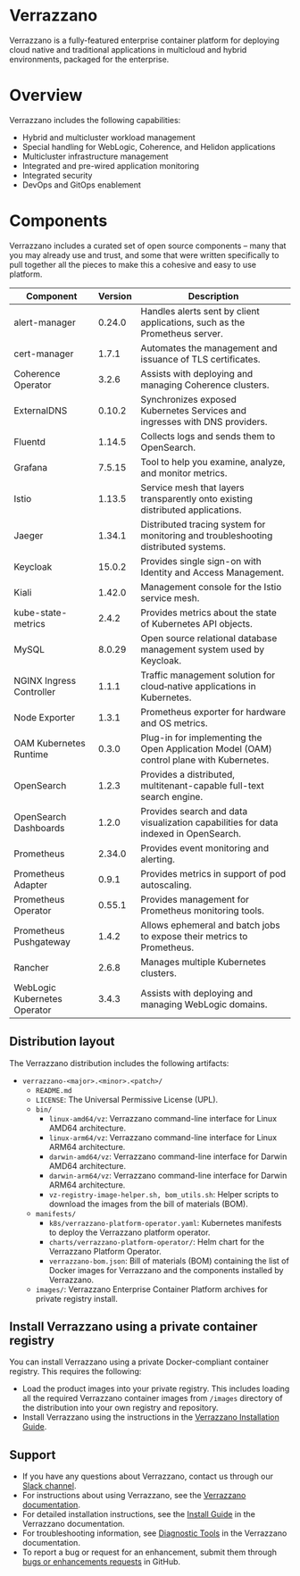 # Verrazzano

Verrazzano is a fully-featured enterprise container platform for deploying cloud native and traditional applications in multicloud
and hybrid environments, packaged for the enterprise.

# Overview
Verrazzano includes the following capabilities:

- Hybrid and multicluster workload management
- Special handling for WebLogic, Coherence, and Helidon applications
- Multicluster infrastructure management
- Integrated and pre-wired application monitoring
- Integrated security
- DevOps and GitOps enablement

# Components
Verrazzano includes a curated set of open source components – many that you may already use and trust,
and some that were written specifically to pull together all the pieces to make this a cohesive and easy to use platform.

| Component                    | Version | Description                                                                              |
|------------------------------|---------|------------------------------------------------------------------------------------------|
| alert-manager                | 0.24.0  | Handles alerts sent by client applications, such as the Prometheus server.               |
| cert-manager                 | 1.7.1   | Automates the management and issuance of TLS certificates.                               |
| Coherence Operator           | 3.2.6   | Assists with deploying and managing Coherence clusters.                                  |
| ExternalDNS                  | 0.10.2  | Synchronizes exposed Kubernetes Services and ingresses with DNS providers.               |
| Fluentd                      | 1.14.5  | Collects logs and sends them to OpenSearch.                                              |
| Grafana                      | 7.5.15  | Tool to help you examine, analyze, and monitor metrics.                                  |
| Istio                        | 1.13.5  | Service mesh that layers transparently onto existing distributed applications.           |
| Jaeger                       | 1.34.1  | Distributed tracing system for monitoring and troubleshooting distributed systems.       |
| Keycloak                     | 15.0.2  | Provides single sign-on with Identity and Access Management.                             |
| Kiali                        | 1.42.0  | Management console for the Istio service mesh.                                           |
| kube-state-metrics           | 2.4.2   | Provides metrics about the state of Kubernetes API objects.                              |
| MySQL                        | 8.0.29  | Open source relational database management system used by Keycloak.                      |
| NGINX Ingress Controller     | 1.1.1   | Traffic management solution for cloud‑native applications in Kubernetes.                 |
| Node Exporter                | 1.3.1   | Prometheus exporter for hardware and OS metrics.                                         |
| OAM Kubernetes Runtime       | 0.3.0   | Plug-in for implementing the Open Application Model (OAM) control plane with Kubernetes. |
| OpenSearch                   | 1.2.3   | Provides a distributed, multitenant-capable full-text search engine.                     |
| OpenSearch Dashboards        | 1.2.0   | Provides search and data visualization capabilities for data indexed in OpenSearch.      |
| Prometheus                   | 2.34.0  | Provides event monitoring and alerting.                                                  |
| Prometheus Adapter           | 0.9.1   | Provides metrics in support of pod autoscaling.                                          |
| Prometheus Operator          | 0.55.1  | Provides management for Prometheus monitoring tools.                                     |
| Prometheus Pushgateway       | 1.4.2   | Allows ephemeral and batch jobs to expose their metrics to Prometheus.                   |
| Rancher                      | 2.6.8   | Manages multiple Kubernetes clusters.                                                    |
| WebLogic Kubernetes Operator | 3.4.3   | Assists with deploying and managing WebLogic domains.                                    |

## Distribution layout

The Verrazzano distribution includes the following artifacts:

* `verrazzano-<major>.<minor>.<patch>/`
  * `README.md`
  * `LICENSE`: The Universal Permissive License (UPL).
  * `bin/`    
     * `linux-amd64/vz`: Verrazzano command-line interface for Linux AMD64 architecture.
     * `linux-arm64/vz`: Verrazzano command-line interface for Linux ARM64 architecture.
     * `darwin-amd64/vz`: Verrazzano command-line interface for Darwin AMD64 architecture.
     * `darwin-arm64/vz`: Verrazzano command-line interface for Darwin ARM64 architecture.
     * `vz-registry-image-helper.sh, bom_utils.sh`:  Helper scripts to download the images from the bill of materials (BOM).
  * `manifests/`     
     * `k8s/verrazzano-platform-operator.yaml`: Kubernetes manifests to deploy the Verrazzano platform operator.
     * `charts/verrazzano-platform-operator/`: Helm chart for the Verrazzano Platform Operator.
     * `verrazzano-bom.json`: Bill of materials (BOM) containing the list of Docker images for Verrazzano and the components installed by Verrazzano.
  * `images/`:  Verrazzano Enterprise Container Platform archives for private registry install.

## Install Verrazzano using a private container registry

You can install Verrazzano using a private Docker-compliant container registry. This requires the following:

*    Load the product images into your private registry. This includes loading all the required Verrazzano container images from `/images` directory of the distribution into your own registry and repository.
*    Install Verrazzano using the instructions in the [Verrazzano Installation Guide](https://verrazzano.io/latest/docs/setup/install/installation/).

## Support

*    If you have any questions about Verrazzano, contact us through our [Slack channel](https://bit.ly/3gOeRJn).
*    For instructions about using Verrazzano, see the [Verrazzano documentation](https://verrazzano.io/latest/docs/).
*    For detailed installation instructions, see the [Install Guide](https://verrazzano.io/latest/docs/setup/install/installation/) in the Verrazzano documentation.
*    For troubleshooting information, see [Diagnostic Tools](https://verrazzano.io/latest/docs/troubleshooting/diagnostictools/) in the Verrazzano documentation.
*    To report a bug or request for an enhancement, submit them through [bugs or enhancements requests](https://github.com/verrazzano/verrazzano/issues/new/choose) in GitHub.

